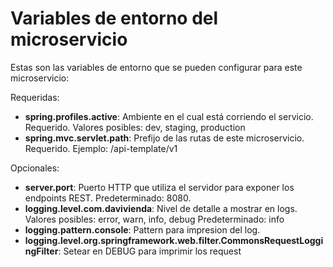 # Variables de entorno del microservicio

Estas son las variables de entorno que se pueden configurar para este microservicio:

Requeridas:

- **spring.profiles.active**: Ambiente en el cual está corriendo el servicio. Requerido. Valores posibles: dev, staging, production
- **spring.mvc.servlet.path**: Prefijo de las rutas de este microservicio. Requerido. Ejemplo: /api-template/v1

Opcionales:

- **server.port**: Puerto HTTP que utiliza el servidor para exponer los endpoints REST. Predeterminado: 8080.
- **logging.level.com.davivienda**: Nivel de detalle a mostrar en logs. Valores posibles: error, warn, info, debug Predeterminado: info
- **logging.pattern.console**: Pattern para impresion del log.
- **logging.level.org.springframework.web.filter.CommonsRequestLoggingFilter**: Setear en DEBUG para imprimir los request
